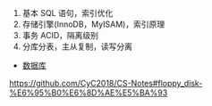 1. 基本 SQL 语句，索引优化
2. 存储引擎(InnoDB，MyISAM)，索引原理
3. 事务 ACID，隔离级别
4. 分库分表，主从复制，读写分离

- [数据库](https://github.com/linw7/Skill-Tree/blob/master/数据库.md)

https://github.com/CyC2018/CS-Notes#floppy_disk-%E6%95%B0%E6%8D%AE%E5%BA%93